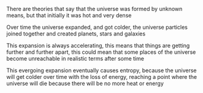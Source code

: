There are theories that say that the universe was formed by unknown means, but that initially it was hot and very dense

Over time the universe expanded, and got colder, the universe particles joined together and created planets, stars and galaxies

This expansion is always accelerating, this means that things are getting further and further apart, this could mean that some places of the universe become unreachable in realistic terms after some time

This evergoing expansion eventually causes entropy, because the universe will get colder over time with the loss of energy, reaching a point where the universe will die because there will be no more heat or energy